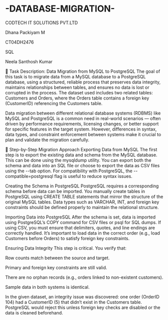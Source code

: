 # -DATABASE-MIGRATION-

CODTECH IT SOLUTIONS PVT.LTD

Dhana Packiyam M

CT04DH2476

SQL

 Neela Santhosh Kumar 

 📄 Task Description: Data Migration from MySQL to PostgreSQL
The goal of this task is to migrate data from a MySQL database to a PostgreSQL database, using a structured, reliable process that preserves data integrity, maintains relationships between tables, and ensures no data is lost or corrupted in the process. The dataset used includes two related tables: Customers and Orders, where the Orders table contains a foreign key (CustomerID) referencing the Customers table.

Data migration between different relational database systems (RDBMS) like MySQL and PostgreSQL is a common need in real-world scenarios — often driven by performance requirements, licensing changes, or better support for specific features in the target system. However, differences in syntax, data types, and constraint enforcement between systems make it crucial to plan and validate the migration carefully.

🔹 Step-by-Step Migration Approach
Exporting Data from MySQL
The first step is to export the existing data and schema from the MySQL database. This can be done using the mysqldump utility. You can export both the schema and data into an SQL file or choose to export the data as CSV files using the --tab option. For compatibility with PostgreSQL, the --compatible=postgresql flag is useful to reduce syntax issues.

Creating the Schema in PostgreSQL
PostgreSQL requires a corresponding schema before data can be imported. You manually create tables in PostgreSQL using CREATE TABLE statements that mirror the structure of the original MySQL tables. Data types such as VARCHAR, INT, and foreign key constraints should be defined properly to maintain the relational structure.

Importing Data into PostgreSQL
After the schema is set, data is imported using PostgreSQL’s COPY command for CSV files or psql for SQL dumps. If using CSV, you must ensure that delimiters, quotes, and line endings are correctly handled. It’s important to load data in the correct order (e.g., load Customers before Orders) to satisfy foreign key constraints.

Ensuring Data Integrity
This step is critical. You verify that:

Row counts match between the source and target.

Primary and foreign key constraints are still valid.

There are no orphan records (e.g., orders linked to non-existent customers).

Sample data in both systems is identical.

In the given dataset, an integrity issue was discovered: one order (OrderID 104) had a CustomerID (5) that didn’t exist in the Customers table. PostgreSQL would reject this unless foreign key checks are disabled or the data is cleaned beforehand.

<!-- Uploading "Screenshot 2025-08-08 094737.png"... -->

<!-- Uploading "Screenshot 2025-08-08 094737.png"... -->
